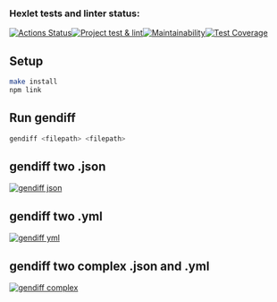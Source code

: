 ### Hexlet tests and linter status:

[![Actions Status](https://github.com/MorbidDesire/frontend-project-46/workflows/hexlet-check/badge.svg)](https://github.com/MorbidDesire/frontend-project-46/actions)[![Project test & lint](https://github.com/MorbidDesire/frontend-project-46/actions/workflows/MY_CHECK.yml/badge.svg)](https://github.com/MorbidDesire/frontend-project-46/actions/workflows/MY_CHECK.yml)[![Maintainability](https://api.codeclimate.com/v1/badges/94792f73bd793c9c9b37/maintainability)](https://codeclimate.com/github/MorbidDesire/frontend-project-46/maintainability)[![Test Coverage](https://api.codeclimate.com/v1/badges/94792f73bd793c9c9b37/test_coverage)](https://codeclimate.com/github/MorbidDesire/frontend-project-46/test_coverage)

## Setup

```bash
make install
npm link
```

## Run gendiff

```bash
gendiff <filepath> <filepath>
```

## gendiff two .json

[![gendiff json](https://asciinema.org/a/VlgKVSRDhfe2VhivcoXifVBEx.svg)](https://asciinema.org/a/VlgKVSRDhfe2VhivcoXifVBEx)

## gendiff two .yml

[![gendiff yml](https://asciinema.org/a/8GqUjKbpT0P98AEE461XvTzNb.svg)](https://asciinema.org/a/8GqUjKbpT0P98AEE461XvTzNb)

## gendiff two complex .json and .yml

[![gendiff complex](https://asciinema.org/a/OAvJN5iJLLjILdLjo3CY9fajy.svg)](https://asciinema.org/a/OAvJN5iJLLjILdLjo3CY9fajy)
